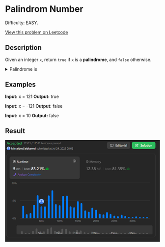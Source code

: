 # Palindrom Number

Difficulty: EASY.

[View this problem on Leetcode](https://leetcode.com/problems/palindrome-number/)

## Description

Given an integer `x`, return `true` if `x` is a **palindrome**, and `false` otherwise.

<details>
<summary>Palindrome is</summary>
An integer is a palindrome when it reads the same forward and backward.

For example, `121` is a palindrome while `123` is not.

</details>

## Examples

**Input:** x = 121
**Output:** true

**Input:** x = -121
**Output:** false

**Input:** x = 10
**Output:** false

## Result

![Result-on-Leetcode](result.png)
